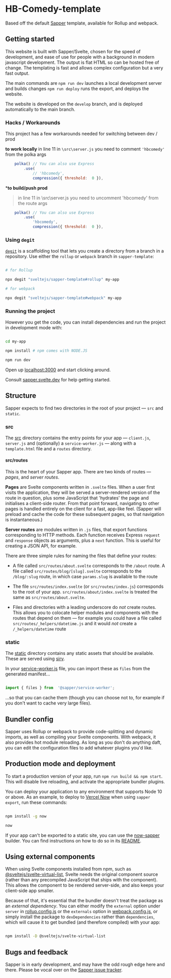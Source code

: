 
# HB-Comedy-template

Based off the default [Sapper](https://github.com/sveltejs/sapper) template, available for Rollup and webpack.

  
  

## Getting started

This website is built with Sapper/Svelte, chosen for the speed of development, and ease of use for people with a background in modern javascript development. The output is flat HTML so can be hosted free of change. The templating is fast and allows complex configuration but a very fast output. 
 
 The main commands are 
 ``` npm run dev ``` launches a local development server and builds changes
 ``` npm run deploy ``` runs the export, and deploys the website. 

The website is developed on the ```develop``` branch, and is deployed automatically to the main branch.
 
 

### Hacks / Workarounds
This project has a few workarounds needed for switching between dev / prod

****to work locally****
in line 11 in ```\src\server.js``` you need to comment ```'hbcomedy'``` from the polka args
``` Javascript
	polka() // You can also use Express
		.use(
			// 'hbcomedy',
			compression({ threshold:  0 }),
```
   

***to build/push prod**

> in line 11 in \src\server.js you need to *un*comment 'hbcomedy' from the route args
``` Javascript
	polka() // You can also use Express
		.use(
			'hbcomedy',
			compression({ threshold:  0 }),
```

  


  

### Using `degit`

  

[`degit`](https://github.com/Rich-Harris/degit) is a scaffolding tool that lets you create a directory from a branch in a repository. Use either the `rollup` or `webpack` branch in `sapper-template`:

  

```bash

# for Rollup

npx degit "sveltejs/sapper-template#rollup" my-app

# for webpack

npx degit "sveltejs/sapper-template#webpack" my-app

```

  

### Running the project

  

However you get the code, you can install dependencies and run the project in development mode with:

  

```bash

cd my-app

npm install # npm comes with NODE.JS

npm run dev

```

  

Open up [localhost:3000](http://localhost:3000) and start clicking around.

  

Consult [sapper.svelte.dev](https://sapper.svelte.dev) for help getting started.

  
  

## Structure

  

Sapper expects to find two directories in the root of your project — `src` and `static`.

  
  

### src

  

The [src](src) directory contains the entry points for your app — `client.js`, `server.js` and (optionally) a `service-worker.js` — along with a `template.html` file and a `routes` directory.

  
  

#### src/routes

  

This is the heart of your Sapper app. There are two kinds of routes — *pages*, and *server routes*.

  

**Pages** are Svelte components written in `.svelte` files. When a user first visits the application, they will be served a server-rendered version of the route in question, plus some JavaScript that 'hydrates' the page and initialises a client-side router. From that point forward, navigating to other pages is handled entirely on the client for a fast, app-like feel. (Sapper will preload and cache the code for these subsequent pages, so that navigation is instantaneous.)

  

**Server routes** are modules written in `.js` files, that export functions corresponding to HTTP methods. Each function receives Express `request` and `response` objects as arguments, plus a `next` function. This is useful for creating a JSON API, for example.

  

There are three simple rules for naming the files that define your routes:

  

* A file called `src/routes/about.svelte` corresponds to the `/about` route. A file called `src/routes/blog/[slug].svelte` corresponds to the `/blog/:slug` route, in which case `params.slug` is available to the route

* The file `src/routes/index.svelte` (or `src/routes/index.js`) corresponds to the root of your app. `src/routes/about/index.svelte` is treated the same as `src/routes/about.svelte`.

* Files and directories with a leading underscore do *not* create routes. This allows you to colocate helper modules and components with the routes that depend on them — for example you could have a file called `src/routes/_helpers/datetime.js` and it would *not* create a `/_helpers/datetime` route

  
  

### static

  

The [static](static) directory contains any static assets that should be available. These are served using [sirv](https://github.com/lukeed/sirv).

  

In your [service-worker.js](src/service-worker.js) file, you can import these as `files` from the generated manifest...

  

```js

import { files } from  '@sapper/service-worker';

```

  

...so that you can cache them (though you can choose not to, for example if you don't want to cache very large files).

  
  

## Bundler config

  

Sapper uses Rollup or webpack to provide code-splitting and dynamic imports, as well as compiling your Svelte components. With webpack, it also provides hot module reloading. As long as you don't do anything daft, you can edit the configuration files to add whatever plugins you'd like.

  
  

## Production mode and deployment

  

To start a production version of your app, run `npm run build && npm start`. This will disable live reloading, and activate the appropriate bundler plugins.

  

You can deploy your application to any environment that supports Node 10 or above. As an example, to deploy to [Vercel Now](https://vercel.com) when using `sapper export`, run these commands:

  

```bash

npm install -g now

now

```

  

If your app can't be exported to a static site, you can use the [now-sapper](https://github.com/thgh/now-sapper) builder. You can find instructions on how to do so in its [README](https://github.com/thgh/now-sapper#basic-usage).

  
  

## Using external components

  

When using Svelte components installed from npm, such as [@sveltejs/svelte-virtual-list](https://github.com/sveltejs/svelte-virtual-list), Svelte needs the original component source (rather than any precompiled JavaScript that ships with the component). This allows the component to be rendered server-side, and also keeps your client-side app smaller.

  

Because of that, it's essential that the bundler doesn't treat the package as an *external dependency*. You can either modify the `external` option under `server` in [rollup.config.js](rollup.config.js) or the `externals` option in [webpack.config.js](webpack.config.js), or simply install the package to `devDependencies` rather than `dependencies`, which will cause it to get bundled (and therefore compiled) with your app:

  

```bash

npm install -D @sveltejs/svelte-virtual-list

```

  
  

## Bugs and feedback

  

Sapper is in early development, and may have the odd rough edge here and there. Please be vocal over on the [Sapper issue tracker](https://github.com/sveltejs/sapper/issues).
